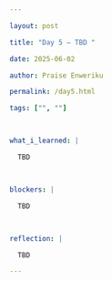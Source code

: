 ```yaml
---

layout: post

title: "Day 5 – TBD "

date: 2025-06-02

author: Praise Enweriku

permalink: /day5.html

tags: ["", ""]



what_i_learned: |

  TBD



blockers: |

  TBD



reflection: |

  TBD

---
```

